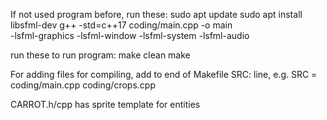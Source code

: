 If not used program before, run these:
sudo apt update
sudo apt install libsfml-dev
g++ -std=c++17 coding/main.cpp -o main \
    -lsfml-graphics -lsfml-window -lsfml-system -lsfml-audio

run these to run program:
make clean
make

For adding files for compiling, add to end of Makefile SRC: line, e.g. SRC = coding/main.cpp coding/crops.cpp

CARROT.h/cpp has sprite template for entities